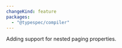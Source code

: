 ```yaml
---
changeKind: feature
packages:
  - "@typespec/compiler"
---
```


Adding support for nested paging properties.
